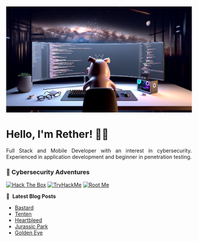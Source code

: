 ![Banner profile](./banner-profile.webp)

# Hello, I'm Rether! 👨‍💻

<p align="justify">
Full Stack and Mobile Developer with an interest in cybersecurity. Experienced in application development and beginner in penetration testing.
</p>

### 🔐 Cybersecurity Adventures

[![Hack The Box](https://img.shields.io/badge/Hack%20The%20Box-111927?logo=Hack%20The%20Box&logoColor=9FEF00)](https://app.hackthebox.com/users/585215)
[![TryHackMe](https://img.shields.io/badge/TryHackMe-212C42?logo=TryHackMe&logoColor=88CCEE)](https://tryhackme.com/r/p/Rether)
[![Root Me](https://img.shields.io/badge/RootMe-212C42?logo=RootMe&logoColor=F15A24)](https://www.root-me.org/rether)

📕 &nbsp;**Latest Blog Posts**

<!-- BLOG-POST-LIST:START -->
- [Bastard](https://retherszu.github.io/ctf/hack-the-box/machines/bastard.html)
- [Tenten](https://retherszu.github.io/ctf/hack-the-box/machines/tenten.html)
- [Heartbleed](https://retherszu.github.io/ctf/tryhackme/heart-bleed.html)
- [Jurassic Park](https://retherszu.github.io/ctf/tryhackme/jurassic-park.html)
- [Golden Eye](https://retherszu.github.io/ctf/tryhackme/golden-eye.html)
<!-- BLOG-POST-LIST:END -->
